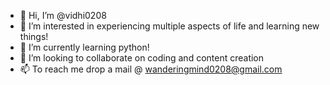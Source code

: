 - 👋 Hi, I’m @vidhi0208
- 👀 I’m interested in experiencing multiple aspects of life and learning new things!
- 🌱 I’m currently learning python!
- 💞️ I’m looking to collaborate on coding and content creation
- 📫 To reach me drop a mail @ wanderingmind0208@gmail.com

<!---
vidhi0208/vidhi0208 is a ✨ special ✨ repository because its `README.md` (this file) appears on your GitHub profile.
You can click the Preview link to take a look at your changes.
--->
